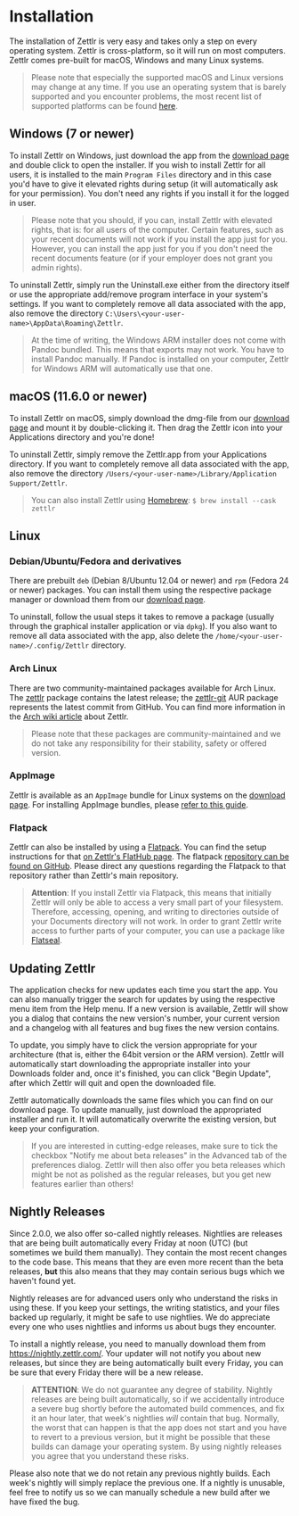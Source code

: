 # Installation

The installation of Zettlr is very easy and takes only a step on every operating system. Zettlr is cross-platform, so it will run on most computers. Zettlr comes pre-built for macOS, Windows and many Linux systems.

> Please note that especially the supported macOS and Linux versions may change at any time. If you use an operating system that is barely supported and you encounter problems, the most recent list of supported platforms can be found [here](https://www.electronjs.org/docs/latest/development/build-instructions-gn#platform-prerequisites).

## Windows (7 or newer)

To install Zettlr on Windows, just download the app from the [download page](https://www.zettlr.com/download) and double click to open the installer. If you wish to install Zettlr for all users, it is installed to the main `Program Files` directory and in this case you'd have to give it elevated rights during setup (it will automatically ask for your permission). You don't need any rights if you install it for the logged in user.

> Please note that you should, if you can, install Zettlr with elevated rights, that is: for all users of the computer. Certain features, such as your recent documents will not work if you install the app just for you. However, you can install the app just for you if you don't need the recent documents feature (or if your employer does not grant you admin rights).

To uninstall Zettlr, simply run the Uninstall.exe either from the directory itself or use the appropriate add/remove program interface in your system's settings. If you want to completely remove all data associated with the app, also remove the directory `C:\Users\<your-user-name>\AppData\Roaming\Zettlr`.

> At the time of writing, the Windows ARM installer does not come with Pandoc bundled. This means that exports may not work. You have to install Pandoc manually. If Pandoc is installed on your computer, Zettlr for Windows ARM will automatically use that one.

## macOS (11.6.0 or newer)

To install Zettlr on macOS, simply download the dmg-file from our [download page](https://www.zettlr.com/download) and mount it by double-clicking it. Then drag the Zettlr icon into your Applications directory and you're done!

To uninstall Zettlr, simply remove the Zettlr.app from your Applications directory. If you want to completely remove all data associated with the app, also remove the directory `/Users/<your-user-name>/Library/Application Support/Zettlr`.

> You can also install Zettlr using [Homebrew](https://formulae.brew.sh/cask/zettlr): `$ brew install --cask zettlr`

## Linux

### Debian/Ubuntu/Fedora and derivatives

There are prebuilt `deb` (Debian 8/Ubuntu 12.04 or newer) and `rpm` (Fedora 24 or newer) packages. You can install them using the respective package manager or download them from our [download page](https://www.zettlr.com/download).

To uninstall, follow the usual steps it takes to remove a package (usually through the graphical installer application or via `dpkg`). If you also want to remove all data associated with the app, also delete the `/home/<your-user-name>/.config/Zettlr` directory.

### Arch Linux

There are two community-maintained packages available for Arch Linux. The [zettlr](https://archlinux.org/packages/?name=zettlr) package contains the latest release; the [zettlr-git](https://aur.archlinux.org/packages/zettlr-git/) AUR package represents the latest commit from GitHub. You can find more information in the [Arch wiki article](https://wiki.archlinux.org/title/Zettlr) about Zettlr.

> Please note that these packages are community-maintained and we do not take any responsibility for their stability, safety or offered version.

### AppImage

Zettlr is available as an `AppImage` bundle for Linux systems on the [download page](https://www.zettlr.com/download). For installing AppImage bundles, please [refer to this guide](https://appimage.org/).

### Flatpack

Zettlr can also be installed by using a [Flatpack](https://flathub.org/home). You can find the setup instructions for that [on Zettlr's FlatHub page](https://flathub.org/apps/details/com.zettlr.Zettlr). The flatpack [repository can be found on GitHub](https://github.com/flathub/com.zettlr.Zettlr). Please direct any questions regarding the Flatpack to that repository rather than Zettlr's main repository.

> **Attention**: If you install Zettlr via Flatpack, this means that initially Zettlr will only be able to access a very small part of your filesystem. Therefore, accessing, opening, and writing to directories outside of your Documents directory will not work. In order to grant Zettlr write access to further parts of your computer, you can use a package like [Flatseal](https://flathub.org/apps/details/com.github.tchx84.Flatseal).

## Updating Zettlr

The application checks for new updates each time you start the app. You can also manually trigger the search for updates by using the respective menu item from the Help menu. If a new version is available, Zettlr will show you a dialog that contains the new version's number, your current version and a changelog with all features and bug fixes the new version contains.

To update, you simply have to click the version appropriate for your architecture (that is, either the 64bit version or the ARM version). Zettlr will automatically start downloading the appropriate installer into your Downloads folder and, once it's finished, you can click "Begin Update", after which Zettlr will quit and open the downloaded file.

Zettlr automatically downloads the same files which you can find on our download page. To update manually, just download the appropriated installer and run it. It will automatically overwrite the existing version, but keep your configuration.

> If you are interested in cutting-edge releases, make sure to tick the checkbox "Notify me about beta releases" in the Advanced tab of the preferences dialog. Zettlr will then also offer you beta releases which might be not as polished as the regular releases, but you get new features earlier than others!

## Nightly Releases

Since 2.0.0, we also offer so-called nightly releases. Nightlies are releases that are being built automatically every Friday at noon (UTC) (but sometimes we build them manually). They contain the most recent changes to the code base. This means that they are even more recent than the beta releases, **but** this also means that they may contain serious bugs which we haven't found yet.

Nightly releases are for advanced users only who understand the risks in using these. If you keep your settings, the writing statistics, and your files backed up regularly, it might be safe to use nightlies. We do appreciate every one who uses nightlies and informs us about bugs they encounter.

To install a nightly release, you need to manually download them from <https://nightly.zettlr.com/>. Your updater will not notify you about new releases, but since they are being automatically built every Friday, you can be sure that every Friday there will be a new release.

> **ATTENTION**: We do not guarantee any degree of stability. Nightly releases are being built automatically, so if we accidentally introduce a severe bug shortly before the automated build commences, and fix it an hour later, that week's nightlies _will_ contain that bug. Normally, the worst that can happen is that the app does not start and you have to revert to a previous version, but it might be possible that these builds can damage your operating system. By using nightly releases you agree that you understand these risks.

Please also note that we do not retain any previous nightly builds. Each week's nightly will simply replace the previous one. If a nightly is unusable, feel free to notify us so we can manually schedule a new build after we have fixed the bug.
